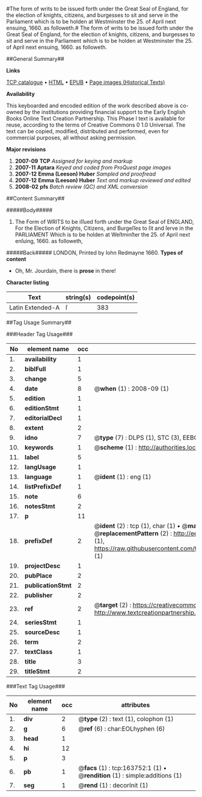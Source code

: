 #The form of writs to be issued forth under the Great Seal of England, for the election of knights, citizens, and burgesses to sit and serve in the Parliament which is to be holden at Westminster the 25. of April next ensuing, 1660. as followeth.#
The form of writs to be issued forth under the Great Seal of England, for the election of knights, citizens, and burgesses to sit and serve in the Parliament which is to be holden at Westminster the 25. of April next ensuing, 1660. as followeth.

##General Summary##

**Links**

[TCP catalogue](http://www.ota.ox.ac.uk/tcp/)  • 
[HTML](http://tei.it.ox.ac.uk/tcp/Texts-HTML/free/A84/A84720.html)  • 
[EPUB](http://tei.it.ox.ac.uk/tcp/Texts-EPUB/free/A84/A84720.epub) • 
[Page images (Historical Texts)](https://data.historicaltexts.jisc.ac.uk/view?pubId=eebo-99870349e&pageId=eebo-99870349e-163752-1)

**Availability**

This keyboarded and encoded edition of the
	       work described above is co-owned by the institutions
	       providing financial support to the Early English Books
	       Online Text Creation Partnership. This Phase I text is
	       available for reuse, according to the terms of Creative
	       Commons 0 1.0 Universal. The text can be copied,
	       modified, distributed and performed, even for
	       commercial purposes, all without asking permission.

**Major revisions**

1. __2007-09__ __TCP__ *Assigned for keying and markup*
1. __2007-11__ __Aptara__ *Keyed and coded from ProQuest page images*
1. __2007-12__ __Emma (Leeson) Huber__ *Sampled and proofread*
1. __2007-12__ __Emma (Leeson) Huber__ *Text and markup reviewed and edited*
1. __2008-02__ __pfs__ *Batch review (QC) and XML conversion*

##Content Summary##

#####Body#####

1. The Form of
WRITS
to be iſſued forth under the Great Seal of
ENGLAND,
For the Election of Knights, Citizens, and Burgeſſes to ſit and ſerve in the
PARLIAMENT
Which is to be holden at Weſtminſter the 25. of April next
enſuing, 1660. as followeth,

#####Back#####
LONDON, Printed by Iohn Redmayne 1660.
**Types of content**

  * Oh, Mr. Jourdain, there is **prose** in there!

**Character listing**


|Text|string(s)|codepoint(s)|
|---|---|---|
|Latin Extended-A|ſ|383|

##Tag Usage Summary##

###Header Tag Usage###

|No|element name|occ|attributes|
|---|---|---|---|
|1.|__availability__|1||
|2.|__biblFull__|1||
|3.|__change__|5||
|4.|__date__|8| @__when__ (1) : 2008-09 (1)|
|5.|__edition__|1||
|6.|__editionStmt__|1||
|7.|__editorialDecl__|1||
|8.|__extent__|2||
|9.|__idno__|7| @__type__ (7) : DLPS (1), STC (3), EEBO-CITATION (1), PROQUEST (1), VID (1)|
|10.|__keywords__|1| @__scheme__ (1) : http://authorities.loc.gov/ (1)|
|11.|__label__|5||
|12.|__langUsage__|1||
|13.|__language__|1| @__ident__ (1) : eng (1)|
|14.|__listPrefixDef__|1||
|15.|__note__|6||
|16.|__notesStmt__|2||
|17.|__p__|11||
|18.|__prefixDef__|2| @__ident__ (2) : tcp (1), char (1)  •  @__matchPattern__ (2) : ([0-9\-]+):([0-9IVX]+) (1), (.+) (1)  •  @__replacementPattern__ (2) : http://eebo.chadwyck.com/downloadtiff?vid=$1&page=$2 (1), https://raw.githubusercontent.com/textcreationpartnership/Texts/master/tcpchars.xml#$1 (1)|
|19.|__projectDesc__|1||
|20.|__pubPlace__|2||
|21.|__publicationStmt__|2||
|22.|__publisher__|2||
|23.|__ref__|2| @__target__ (2) : https://creativecommons.org/publicdomain/zero/1.0/ (1), http://www.textcreationpartnership.org/docs/. (1)|
|24.|__seriesStmt__|1||
|25.|__sourceDesc__|1||
|26.|__term__|2||
|27.|__textClass__|1||
|28.|__title__|3||
|29.|__titleStmt__|2||


###Text Tag Usage###

|No|element name|occ|attributes|
|---|---|---|---|
|1.|__div__|2| @__type__ (2) : text (1), colophon (1)|
|2.|__g__|6| @__ref__ (6) : char:EOLhyphen (6)|
|3.|__head__|1||
|4.|__hi__|12||
|5.|__p__|3||
|6.|__pb__|1| @__facs__ (1) : tcp:163752:1 (1)  •  @__rendition__ (1) : simple:additions (1)|
|7.|__seg__|1| @__rend__ (1) : decorInit (1)|
